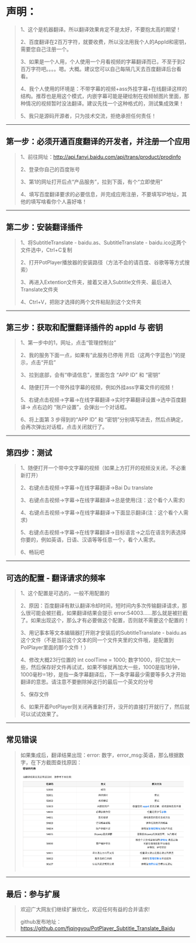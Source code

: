 # 声明：
>1、这个是机器翻译。所以翻译效果肯定不是太好，不要抱太高的期望！
>
>2、百度翻译在2百万字符，就要收费，所以没法用我个人的AppId和密钥，需要您自己注册一个。
>
>3、如果是一个人用，个人使用一个月看视频的字幕翻译而已，不至于到2百万字符吧。。。。嗯。大概。建议您可以自己每隔几天去百度翻译后台看看。
>
>4、我个人使用的环境是：不带字幕的视频+ass外挂字幕+在线翻译这样的结构。推荐也是用这个模式，内嵌字幕可能是硬绘制在视频帧图片里面，那种情况的视频暂时没法翻译。建议先找一个这种格式的，测试集成效果！
>
>5、我只是源码开源者，只为技术交流，拒绝承担任何责任！
----

## 第一步：必须开通百度翻译的开发者，并注册一个应用

>1、前往网址：http://api.fanyi.baidu.com/api/trans/product/prodinfo
>
>2、登录你自己的百度账号
>
>3、第1的网址打开后点“产品服务”，拉到下面，有个“立即使用”
>
>4、填写百度翻译要求的必要信息，并完成应用注册，不要填写IP地址，其他的填写啥看你个人喜好咯！
----

## 第二步：安装翻译插件

>1、将SubtitleTranslate - baidu.as、SubtitleTranslate - baidu.ico这两个文件选中，Ctrl+C复制
>
>2、打开PotPlayer播放器的安装路径（方法不会的请百度、谷歌等等方式搜索）
>
>3、再进入Extention文件夹，接着又进入Subtitle文件夹、最后进入Translate文件夹
>
>4、Ctrl+V，把刚才选择的两个文件粘贴到这个文件夹
----

## 第三步：获取和配置翻译插件的 appId 与 密钥

>1、第一步中的1，网址，点击“管理控制台”
>
>2、我的服务下面一点，如果有“此服务已停用 开启（这两个字蓝色）”的提示，点击“开启”
>
>3、拉到底部，会有“申请信息”，里面包含 “APP ID” 和 “密钥”
>
>4、随便打开一个带外挂字幕的视频，例如外挂ass字幕文件的视频！
>
>5、右键点击视频->字幕->在线字幕翻译->实时字幕翻译设置->选中百度翻译-> 点右边的 “账户设置”，会弹出一个对话框。
>
>6、将上面第 3 步得到的“APP ID” 和 “密钥”分别填写进去，然后点确定，会再次弹出对话框，点击关闭就行了。
----

## 第四步：测试

>1、随便打开一个带中文字幕的视频（如果上方打开的视频没关闭，不必重新打开）
>
>2、右键点击视频->字幕->在线字幕翻译->Bai Du translate
>
>3、右键点击视频->字幕->在线字幕翻译->总是使用(注：这个看个人需求)
>
>4、右键点击视频->字幕->在线字幕翻译->下面显示翻译(注：这个看个人需求)
>
>5、右键点击视频->字幕->在线字幕翻译->目标语言->之后在语言列表选择你要的，例如英语，日语、汉语等等任意一个，看个人需求。
>
>6、畅玩吧
----

## 可选的配置 - 翻译请求的频率

>1、这个配置是可选的，一般不用配置的
>
>2、原因：百度翻译有默认翻译冷却时间，短时间内多次传输翻译请求，那么很可能会被拦截，如果翻译结果会提示 error:54003……那么就是被拦截了。如果出现这个，那么才有必要做这个配置，否则就不需要这个配置的！
>
>3、用记事本等文本编辑器打开刚才安装后的SubtitleTranslate - baidu.as这个文件（不是当前这个文本的同一个文件夹里的文件哦，是配置到PolPlayer里面的那个文件！）
>
>4、修改大概23行位置的 int coolTime = 1000; 数字1000，将它加大一些，然后保存好文件再试试，如果不够就再加大一些，1000是指1秒钟，1000毫秒=1秒，是指一条字幕翻译后，下一条字幕最少需要等多久才开始翻译的意思。请注意不要删除掉这行的最后一个英文的分号
>
>5、保存文件
>
>6、如果开着PotPlayer则关闭再重新打开，没开的直接打开就行了，然后就可以试试效果了。
----

## 常见错误
>如果集成后，翻译结果出现：error: 数字，error_msg:英语，那么根据数字，在下方截图查找原因：
![QQ20190703-085634](./images/61015667-2a950100-a3bf-11e9-8d21-4f111260c5fe.png)
----

## 最后：参与扩展

>欢迎广大网友们继续扩展优化，欢迎任何有益的合并请求!
>
>github发布地址：https://github.com/fjqingyou/PotPlayer_Subtitle_Translate_Baidu
----



